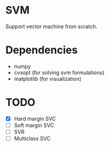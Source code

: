 # SVM

Support vector machine from scratch.

# Dependencies
- numpy
- cvxopt (for solving svm formulations)
- matplotlib (for visualization)

# TODO

- [x] Hard margin SVC
- [ ] Soft margin SVC
- [ ] SVR
- [ ] Multiclass SVC
